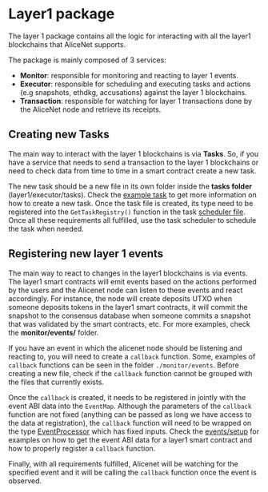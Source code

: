 # Layer1 package

The layer 1 package contains all the logic for interacting with all the layer1 blockchains that AliceNet supports.

The package is mainly composed of 3 services:

* **Monitor**: responsible for monitoring and reacting to layer 1 events.
* **Executor**: responsible for scheduling and executing tasks and actions (e.g snapshots, ethdkg, accusations) against the layer 1 blockchains.
* **Transaction**: responsible for watching for layer 1 transactions done by the AliceNet node and retrieve its receipts.

## Creating new Tasks

The main way to interact with the layer 1 blockchains is via **Tasks**. So, if you have a service that needs to send a transaction to the layer 1 blockchains or need to check data from time to time in a smart contract create a new task.

The new task should be a new file in its own folder inside the **tasks folder** (layer1/executor/tasks). Check the [example task](./executor/tasks/examples/simple_task.go) to get more information on how to create a new task. Once the task file is created, its type need to be registered into the `GetTaskRegistry()` function in the task [scheduler file](./executor/task_scheduler.go). Once all these requirements all fulfilled, use the task scheduler to schedule the task when needed.

## Registering new layer 1 events

The main way to react to changes in the layer1 blockchains is via events. The layer1 smart contracts will emit events based on the actions performed by the users and the Alicenet node can listen to these events and react accordingly. For instance, the node will create deposits UTXO when someone deposits tokens in the layer1 smart contracts, it will commit the snapshot to the consensus database when someone commits a snapshot that was validated by the smart contracts, etc. For more examples, check the **monitor/events/** folder.

If you have an event in which the alicenet node should be listening and reacting to, you will need to create a `callback` function. Some, examples of `callback` functions can be seen in the folder `./monitor/events`. Before creating a new file, check if the `callback` function cannot be grouped with the files that currently exists.

Once the `callback` is created, it needs to be registered in jointly with the event ABI data into the `EventMap`. Although the parameters of the `callback` function are not fixed (anything can be passed as long we have access to the data at registration), the `callback` function will need to be wrapped on the type [EventProcessor](./monitor/objects/event_map.go#L11) which has fixed inputs. Check the [events/setup](./monitor/events/setup.go) for examples on how to get the event ABI data for a layer1 smart contract and how to properly register a `callback` function.

Finally, with all requirements fulfilled, Alicenet will be watching for the specified event and it will be calling the `callback` function once the event is observed.

